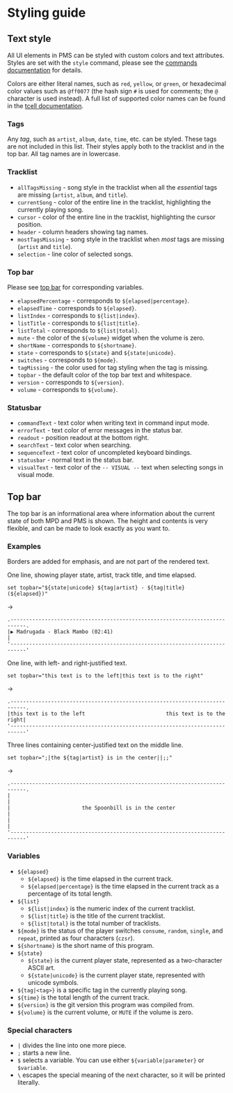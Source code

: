 # Styling guide

## Text style

All UI elements in PMS can be styled with custom colors and text attributes. Styles are set with the `style` command, please see the [commands documentation](commands.md#style) for details.

Colors are either literal names, such as `red`, `yellow`, or `green`, or hexadecimal color values such as `@ff0077` (the hash sign `#` is used for comments; the `@` character is used instead). A full list of supported color names can be found in the [tcell documentation](https://github.com/gdamore/tcell/blob/master/color.go#L820).

### Tags

Any _tag_, such as `artist`, `album`, `date`, `time`, etc. can be styled. These tags are not included in this list. Their styles apply both to the tracklist and in the top bar. All tag names are in lowercase.

### Tracklist

* `allTagsMissing` - song style in the tracklist when all the _essential_ tags are missing (`artist`, `album`, and `title`).
* `currentSong` - color of the entire line in the tracklist, highlighting the currently playing song.
* `cursor` - color of the entire line in the tracklist, highlighting the cursor position.
* `header` - column headers showing tag names.
* `mostTagsMissing` - song style in the tracklist when _most_ tags are missing (`artist` and `title`).
* `selection` - line color of selected songs.

### Top bar

Please see [top bar](#top-bar) for corresponding variables.

* `elapsedPercentage` - corresponds to `${elapsed|percentage}`.
* `elapsedTime` - corresponds to `${elapsed}`.
* `listIndex` - corresponds to `${list|index}`.
* `listTitle` - corresponds to `${list|title}`.
* `listTotal` - corresponds to `${list|total}`.
* `mute` - the color of the `${volume}` widget when the volume is zero.
* `shortName` - corresponds to `${shortname}`.
* `state` - corresponds to `${state}` and `${state|unicode}`.
* `switches` - corresponds to `${mode}`.
* `tagMissing` - the color used for tag styling when the tag is missing.
* `topbar` - the default color of the top bar text and whitespace.
* `version` - corresponds to `${version}`.
* `volume` - corresponds to `${volume}`.

### Statusbar

* `commandText` - text color when writing text in command input mode.
* `errorText` - text color of error messages in the status bar.
* `readout` - position readout at the bottom right.
* `searchText` - text color when searching.
* `sequenceText` - text color of uncompleted keyboard bindings.
* `statusbar` - normal text in the status bar.
* `visualText` - text color of the `-- VISUAL --` text when selecting songs in visual mode.


## Top bar

The top bar is an informational area where information about the current state
of both MPD and PMS is shown. The height and contents is very flexible, and can
be made to look exactly as you want to.

### Examples

Borders are added for emphasis, and are not part of the rendered text.

One line, showing player state, artist, track title, and time elapsed.

```
set topbar="${state|unicode} ${tag|artist} - ${tag|title} (${elapsed})"
```
→
```
.---------------------------------------------------------------------------.
|▶ Madrugada - Black Mambo (02:41)                                          |
'---------------------------------------------------------------------------'
```

One line, with left- and right-justified text.

```
set topbar="this text is to the left|this text is to the right"
```
→
```
.---------------------------------------------------------------------------.
|this text is to the left                          this text is to the right|
'---------------------------------------------------------------------------'
```

Three lines containing center-justified text on the middle line.

```
set topbar=";|the ${tag|artist} is in the center||;;"
```
→
```
.---------------------------------------------------------------------------.
|                                                                           |
|                       the Spoonbill is in the center                      |
|                                                                           |
'---------------------------------------------------------------------------'
```

### Variables

* `${elapsed}`
    * `${elapsed}` is the time elapsed in the current track.
    * `${elapsed|percentage}` is the time elapsed in the current track as a percentage of its total length.
* `${list}`
    * `${list|index}` is the numeric index of the current tracklist.
    * `${list|title}` is the title of the current tracklist.
    * `${list|total}` is the total number of tracklists.
* `${mode}` is the status of the player switches `consume`, `random`, `single`, and `repeat`, printed as four characters (`czsr`).
* `${shortname}` is the short name of this program.
* `${state}`
    * `${state}` is the current player state, represented as a two-character ASCII art.
    * `${state|unicode}` is the current player state, represented with unicode symbols.
* `${tag|<tag>}` is a specific tag in the currently playing song.
* `${time}` is the total length of the current track.
* `${version}` is the git version this program was compiled from.
* `${volume}` is the current volume, or `MUTE` if the volume is zero.

### Special characters

* `|` divides the line into one more piece.
* `;` starts a new line.
* `$` selects a variable. You can use either `${variable|parameter}` or `$variable`.
* `\` escapes the special meaning of the next character, so it will be printed literally.
